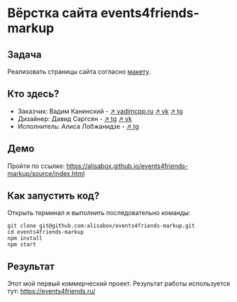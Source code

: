 # Вёрстка сайта events4friends-markup

## Задача

Реализовать страницы сайта согласно [макету](https://www.figma.com/file/UnqmzPf8WxFQHkXLGIfiuD/?node-id=12%3A2).

##  Кто здесь?

* Заказчик: Вадим Канинский - [↗️ vadimcpp.ru](https://vadimcpp.ru/) [↗️ vk](https://vk.com/vadimcpp) [↗️ tg](https://t.me/vadimcpp)
* Дизайнер: Давид Саргсян - [↗️ tg](https://t.me/d_sargs) [↗️ vk](https://vk.com/d.sargs)
* Исполнитель:  Алиса Лобжанидзе - [↗️ tg](https://t.me/alisabox)

## Демо

Пройти по ссылке: https://alisabox.github.io/events4friends-markup/source/index.html

## Как запустить код?

Открыть терминал и выполнить последовательно команды:

```
git clone git@github.com:alisabox/events4friends-markup.git
cd events4friends-markup
npm install
npm start
```

## Результат

Этот мой первый коммерческий проект. Результат работы используется тут: https://events4friends.ru/

